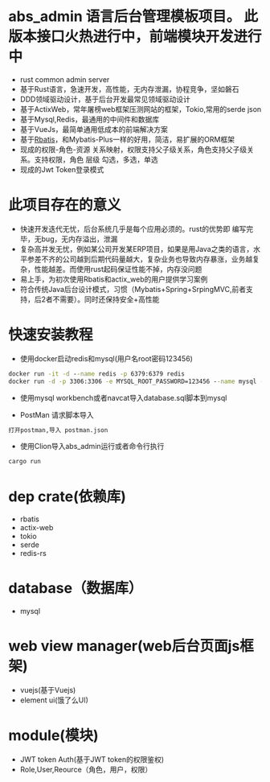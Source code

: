 # abs_admin  语言后台管理模板项目。 此版本接口火热进行中，前端模块开发进行中
*  rust  common admin server
*  基于Rust语言，急速开发，高性能，无内存泄漏，协程竞争，坚如磐石
*  DDD领域驱动设计，基于后台开发最常见领域驱动设计
*  基于ActixWeb，常年屠榜web框架压测网站的框架，Tokio,常用的serde json
*  基于Mysql,Redis，最通用的中间件和数据库
*  基于VueJs，最简单通用低成本的前端解决方案
*  基于[Rbatis](https://github.com/rbatis/rbatis)，和Mybatis-Plus一样的好用，简洁，易扩展的ORM框架
*  现成的权限-角色-资源 关系映射，权限支持父子级关系，角色支持父子级关系。支持权限，角色 层级 勾选，多选，单选
*  现成的Jwt Token登录模式

# 此项目存在的意义
* 快速开发迭代无忧，后台系统几乎是每个应用必须的。rust的优势即 编写完毕，无bug，无内存溢出，泄漏
* 复杂高并发无忧，例如某公司开发某ERP项目，如果是用Java之类的语言，水平参差不齐的公司越到后期代码量越大，复杂业务也导致内存暴涨，业务越复杂，性能越差。而使用rust起码保证性能不掉，内存没问题
* 易上手，为初次使用Rbatis和actix_web的用户提供学习案例
* 符合传统Java后台设计模式，习惯（Mybatis+Spring+SrpingMVC,前者支持，后2者不需要）。同时还保持安全+高性能

# 快速安装教程
* 使用docker启动redis和mysql(用户名root密码123456)
```cmd
docker run -it -d --name redis -p 6379:6379 redis
docker run -d -p 3306:3306 -e MYSQL_ROOT_PASSWORD=123456 --name mysql -e TZ=Asia/Shanghai mysql:5.7
```
* 使用mysql workbench或者navcat导入database.sql脚本到mysql

* PostMan  请求脚本导入
```cmd
打开postman,导入 postman.json
```
* 使用Clion导入abs_admin运行或者命令行执行
```cmd
cargo run
```


# dep crate(依赖库)
* rbatis
* actix-web
* tokio
* serde
* redis-rs

# database（数据库）
* mysql

# web view manager(web后台页面js框架)
* vuejs(基于Vuejs)
* element ui(饿了么UI)

# module(模块)
* JWT token Auth(基于JWT token的权限鉴权)
* Role,User,Reource（角色，用户，权限）


